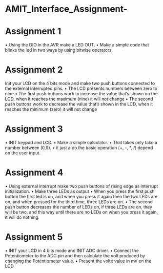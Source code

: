 # AMIT_Interface_Assignment-




# Assignment 1
• Using the DIO in the AVR make a LED OUT.
• Make a simple code that blinks the led in two ways by using bitwise operators

# Assignment 2
Init your LCD on the 4 bits mode and make two push buttons connected to the external interrupted pins.
• The LCD presents numbers between zero to nine
• The first push buttons work to increase the value that’s shown on the LCD, when it reaches the maximum (nine) it will not change
• The second push buttons work to decrease the value that’s shown in the LCD, when it reaches the minimum (zero) it will not change

# Assignment 3
• INIT keypad and LCD.
• Make a simple calculator.
• That takes only take a number between (0,9).
• it just a do the basic operation (+, -, *, /) depend on the user input.

# Assignment 4
• Using external interrupt make two push buttons of rising edge as interrupt initialization.
• Make three LEDs as output
• When you press the first push button the first led is on, and when you press it again then the two LEDs are on, and when pressed for the third time, three LEDs are on.
• The second push button decreases the number of LEDs on, if three LEDs are on, they will be two, and this way until there are no LEDs on when you press it again, it will do nothing.

# Assignment 5
• INIT your LCD in 4 bits mode and INIT ADC driver.
• Connect the Potentiometer to the ADC pin and then calculate the volt produced by changing the Potentiometer value.
• Present the volte value in mV on the LCD
